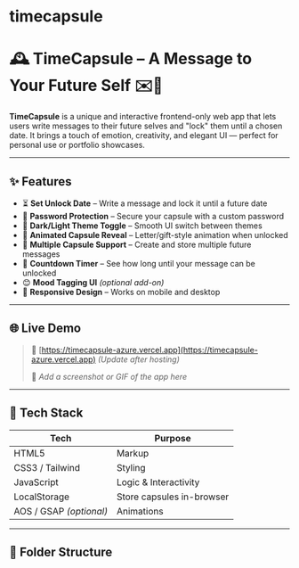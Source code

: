 # timecapsule
# 🕰️ TimeCapsule – A Message to Your Future Self ✉️💌

**TimeCapsule** is a unique and interactive frontend-only web app that lets users write messages to their future selves and "lock" them until a chosen date. It brings a touch of emotion, creativity, and elegant UI — perfect for personal use or portfolio showcases.

---

## ✨ Features

- ⏳ **Set Unlock Date** – Write a message and lock it until a future date
- 🔐 **Password Protection** – Secure your capsule with a custom password
- 🎨 **Dark/Light Theme Toggle** – Smooth UI switch between themes
- 💌 **Animated Capsule Reveal** – Letter/gift-style animation when unlocked
- 🎁 **Multiple Capsule Support** – Create and store multiple future messages
- 📆 **Countdown Timer** – See how long until your message can be unlocked
- 😊 **Mood Tagging UI** *(optional add-on)*
- 📱 **Responsive Design** – Works on mobile and desktop

---

## 🌐 Live Demo

> 🔗 [https://timecapsule-azure.vercel.app](https://timecapsule-azure.vercel.app) *(Update after hosting)*  
>  
> 📸 *Add a screenshot or GIF of the app here*

---

## 🚀 Tech Stack

| Tech         | Purpose                      |
|--------------|------------------------------|
| HTML5        | Markup                       |
| CSS3 / Tailwind | Styling                    |
| JavaScript   | Logic & Interactivity        |
| LocalStorage | Store capsules in-browser    |
| AOS / GSAP *(optional)* | Animations        |

---

## 📁 Folder Structure

